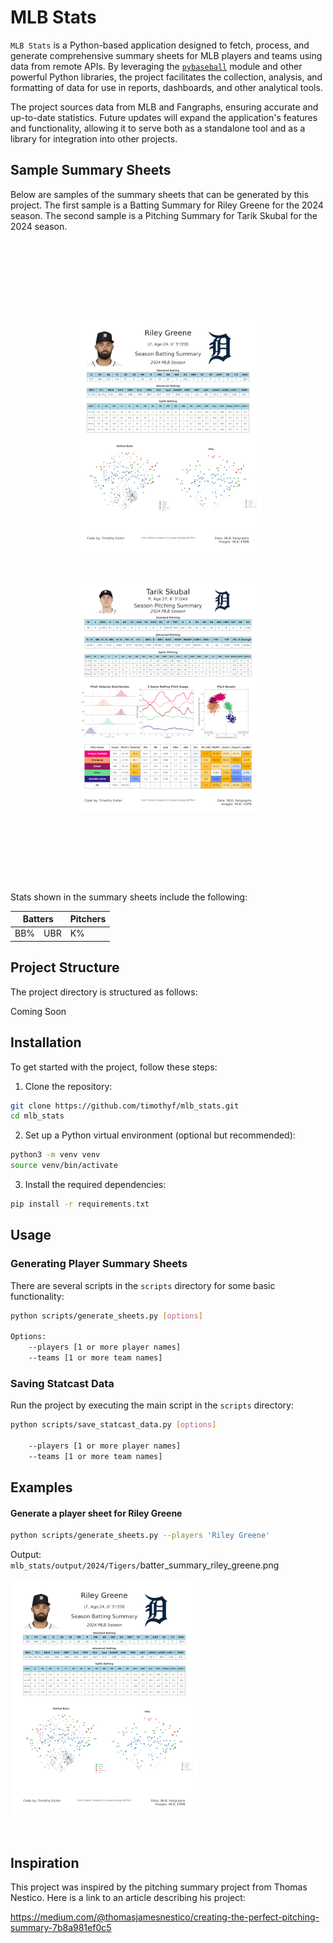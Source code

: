

# MLB Stats

`MLB Stats` is a Python-based application designed to fetch, process, and generate comprehensive summary sheets for MLB players and teams using data from remote APIs. By leveraging the [`pybaseball`](https://github.com/jldbc/pybaseball) module and other powerful Python libraries, the project facilitates the collection, analysis, and formatting of data for use in reports, dashboards, and other analytical tools.

The project sources data from MLB and Fangraphs, ensuring accurate and up-to-date statistics. Future updates will expand the application's features and functionality, allowing it to serve both as a standalone tool and as a library for integration into other projects.


## Sample Summary Sheets
Below are samples of the summary sheets that can be generated by this project. The first sample is a Batting Summary for Riley Greene for the 2024 season. The second sample is a Pitching Summary for Tarik Skubal for the 2024 season.

<div id="user-content-toc">
  <summary>
<h1 align="center" style="padding:100px">
<img src="docs/images/batter_summary_riley_greene.png?sanitize=true" alt="Riley Greene Batter Sheet" width="300" />
&nbsp;&nbsp;&nbsp;&nbsp;&nbsp;&nbsp;&nbsp;&nbsp;&nbsp;&nbsp;&nbsp;&nbsp;&nbsp;&nbsp;&nbsp;&nbsp;
<img src="docs/images/pitcher_summary_tarik_skubal.png?sanitize=true" alt="Tarik Skubal Pitcher Sheet" width="300"/>
</h1>
  </summary>

Stats shown in the summary sheets include the following:
<table>
<thead>
  <th colspan=2>Batters</th>
  <th>Pitchers</th>
</thead>
<tr>
  <td>BB%</td>
  <td>UBR</td>
  <td>K%</td>
</tr>
  
</table>


</div>

## Project Structure

  

The project directory is structured as follows:

Coming Soon

  
  

## Installation


To get started with the project, follow these steps:

1. Clone the repository:

```bash
git clone https://github.com/timothyf/mlb_stats.git
cd mlb_stats
```

2. Set up a Python virtual environment (optional but recommended):
```bash
python3 -m venv venv
source venv/bin/activate
```

3. Install the required dependencies:

```bash
pip install -r requirements.txt
```

## Usage

### Generating Player Summary Sheets
There are several scripts in the `scripts` directory for some basic functionality:
```bash
python scripts/generate_sheets.py [options]

Options:
    --players [1 or more player names]
    --teams [1 or more team names]
```

### Saving Statcast Data
Run the project by executing the main script in the `scripts` directory:
```bash
python scripts/save_statcast_data.py [options]

    --players [1 or more player names]
    --teams [1 or more team names]
```

## Examples
#### Generate a player sheet for Riley Greene
```bash
python scripts/generate_sheets.py --players 'Riley Greene'
```
Output:<br/>
`mlb_stats/output/2024/Tigers/`batter_summary_riley_greene.png<br/><br/>
<img src="docs/images/batter_summary_riley_greene.png?sanitize=true" alt="Riley Greene Batter Sheet" width="300" />

<br/>

## Inspiration

This project was inspired by the pitching summary project from Thomas Nestico. Here is a link to an article describing his project:

https://medium.com/@thomasjamesnestico/creating-the-perfect-pitching-summary-7b8a981ef0c5
